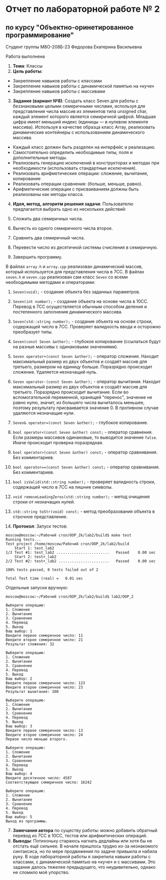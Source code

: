 # Отчет по лабораторной работе № 2
## по курсу "Объектно-оринетированное программирование"

Студент группы М8О-208Б-23 Федорова Екатерина Васильевна

Работа выполнена 

1. **Тема**: Классы
2. **Цель работы**:
- Закрепление навыков работы с классами
- Закрепление навыков работы с динамической памятью на «куче»
- Закрепление навыков работы с массивами
3. **Задание (вариант №8)**: Создать класс Seven для работы с беззнаковыми целыми семеричными числами, используя для представления числа массив из элементов типа unsigned char, каждый элемент которого является семиричной цифрой. Младшая цифра имеет меньший индекс (единицы — в нулевом элементе массива). Используя в качестве образца класс Array, реализовать динамические контейнеры с
использованием динамического массива.
- Каждый класс должен быть разделен на интерфейс и реализацию.
- Самостоятельно определить необходимые типы, поля и дополнительные методы.
- Реализовать генерацию исключений в конструкторах и методах при необходимости (использовать
стандартные исключения).
- Реализовать арифметические операции: сложение, вычитание, копирование
- Реализовать операции сравнения: (больше, меньше, равно).
- Арифметические операции с присваиванием должны быть реализованы как методы класса.
4. **Идея, метод, алгоритм решения задачи**: Пользователю предлагается выбрать одно из нескольких действий:

1. Сложить два семиричных числа.
2. Вычесть из одного семиричного числа второе.
3. Сравнить два семиричный числа.
4. Перевести число из десятичной системы счисления в семиричную.
5. Завершить программу.

В файлах `array.h`  и `array.cpp` реализован динамический массив, который используется для представления числа в 7СС. В файлах `seven.h` и `seven.cpp` реализован сам класс `Seven` со всеми необходимыми методами и операторами:
1. `Seven(void);` - создание объекта без заданных параметров.
2. `Seven(int number);` - создание объекта на основе числа в 10СС. Перевод в 7СС осуществляется обычным способом деления и постепенного заполнения динамического массива.
3. `Seven(std::string number);` - создание объекта на основе строки, содержащей число в 7СС. Проверяет валидность ввода и осторожно преобразует типы.
4. `Seven(const Seven &other);` - глубокое копирование (ссылаться будут на разные массивы с одинаковыми значениями).
5. `Seven operator+(const Seven &other);` - оператор сложения. Находит максимальный размер из двух объектов и создаёт массив для третьего, размером на единицу больше. Поразрядно происходит сложение. Удаляется незначащий нуль.
6. `Seven operator-(const Seven &other);` - оператор вычитания. Находит максимальный размер из двух объектов и создаёт массив для третьего. Поразрядно происходит вычитание. Если во вспомогательной переменной, хранящей "перенос", значение не равно нулю, значит, из большего числа вычиталось меньшее, поэтому результату присваивается значение 0. В противном случае удаляются незначащие нули.
7. `Seven& operator=(const Seven &other);` - глубокое копирование.
8. `bool operator<(const Seven &other) const;` - оператор сравнения. Если размеры массивов одинаковые, то выводится значение `false`. Иначе происходит проверка поразрядная.
9. `bool operator>(const Seven &other) const;` - оператор сравнивания. Без комментариев.
10. `bool operator==(const Seven &other) const;` - оператор сравнивания. Без комментариев.
11. `bool isValid(std::string number);` - проверяет валидность строки, содержащей число в 7СС на лишние символы.
12. `void removeLeadingZeros(std::string number);` - метод очищения строки от незначащих нулей.
13. `std::string toStr(void) const;` - метод преобразования объекта в строчное представление.

6. **Протокол**: 
Запуск тестов:
```
moscow@moscow:~/Рабочий стол/OOP_2k/lab2/build$ make test
Running tests...
Test project /home/moscow/Рабочий стол/OOP_2k/lab2/build
    Start 1: test_lab2
1/2 Test #1: test_lab2 ........................   Passed    0.00 sec
    Start 2: test+_lab2
2/2 Test #2: test+_lab2 .......................   Passed    0.00 sec

100% tests passed, 0 tests failed out of 2

Total Test time (real) =   0.01 sec
```

Отдельные запуски вручную:
```
moscow@moscow:~/Рабочий стол/OOP_2k/lab2/build$ lab2/OOP_2

Выберите операцию:
1. Сложение
2. Вычитание
3. Сравнение
4. Перевод
5. Выход
Ваш выбор: 1
Введите первое семеричное число: 11
Введите второе семеричное число: 21
Результат сложения: 32

Выберите операцию:
1. Сложение
2. Вычитание
3. Сравнение
4. Перевод
5. Выход
Ваш выбор: 2
Введите первое семеричное число: 123
Введите второе семеричное число: 23
Результат вычитания: 100

Выберите операцию:
1. Сложение
2. Вычитание
3. Сравнение
4. Перевод
5. Выход
Ваш выбор: 3
Введите первое семеричное число: 13
Введите второе семеричное число: 24
Первое число меньше второго.

Выберите операцию:
1. Сложение
2. Вычитание
3. Сравнение
4. Перевод
5. Выход
Ваш выбор: 4
Введите десятичное число: 4587
Соответствующее семиричное число: 16242

Выберите операцию:
1. Сложение
2. Вычитание
3. Сравнение
4. Перевод
5. Выход
Ваш выбор: 5
Выход из программы.
```

7. **Замечания автора** по существу работы: можно добавить обратный перевод из 7СС в 10СС, тестов или арифмитических операций.
8. **Выводы**: Потихоньку стараюсь нагнать дедлайны или хотя бы не отстать ещё сильнее. В начале пришлось трудно из-за незнакомого синтаксиса, но по мере продвижения по задаче привыкла и набила руку. В ходе лабораторной работы я закрепила навыки работы с классами, с динамической памятью на «куче» и с массивами. Это задание далось тяжелее предыдущего, что неудивительно, однако не сломило моё упорство. 